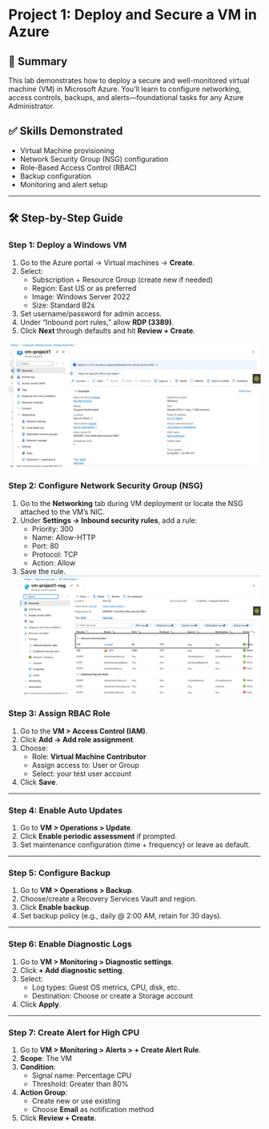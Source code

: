 # Project 1: Deploy and Secure a VM in Azure

## 🧠 Summary
This lab demonstrates how to deploy a secure and well-monitored virtual machine (VM) in Microsoft Azure. You'll learn to configure networking, access controls, backups, and alerts—foundational tasks for any Azure Administrator.

## ✅ Skills Demonstrated
- Virtual Machine provisioning
- Network Security Group (NSG) configuration
- Role-Based Access Control (RBAC)
- Backup configuration
- Monitoring and alert setup

---

## 🛠️ Step-by-Step Guide

### Step 1: Deploy a Windows VM
1. Go to the Azure portal → Virtual machines → **Create**.
2. Select:
   - Subscription + Resource Group (create new if needed)
   - Region: East US or as preferred
   - Image: Windows Server 2022
   - Size: Standard B2s
3. Set username/password for admin access.
4. Under “Inbound port rules,” allow **RDP (3389)**.
5. Click **Next** through defaults and hit **Review + Create**.
 
![Image alt](https://github.com/vasiliykop/Az-Administration/blob/6c794b8a4b907076b642f85de2bf83f731662de6/VM%20Deployment.png)

### Step 2: Configure Network Security Group (NSG)
1. Go to the **Networking** tab during VM deployment or locate the NSG attached to the VM’s NIC.
2. Under **Settings → Inbound security rules**, add a rule:
   - Priority: 300
   - Name: Allow-HTTP
   - Port: 80
   - Protocol: TCP
   - Action: Allow
3. Save the rule.
![Image alt](https://github.com/vasiliykop/Az-Administration/blob/8f9942d163e177ec7736b7337a3d70872d17ed5a/NSG%20rule%20configuration.png)


### Step 3: Assign RBAC Role
1. Go to the **VM > Access Control (IAM)**.
2. Click **Add → Add role assignment**.
3. Choose:
   - Role: **Virtual Machine Contributor**
   - Assign access to: User or Group
   - Select: your test user account
4. Click **Save**.

---

### Step 4: Enable Auto Updates
1. Go to **VM > Operations > Update**.
2. Click **Enable periodic assessment** if prompted.
3. Set maintenance configuration (time + frequency) or leave as default.

---

### Step 5: Configure Backup
1. Go to **VM > Operations > Backup**.
2. Choose/create a Recovery Services Vault and region.
3. Click **Enable backup**.
4. Set backup policy (e.g., daily @ 2:00 AM, retain for 30 days).

---

### Step 6: Enable Diagnostic Logs
1. Go to **VM > Monitoring > Diagnostic settings**.
2. Click **+ Add diagnostic setting**.
3. Select:
   - Log types: Guest OS metrics, CPU, disk, etc.
   - Destination: Choose or create a Storage account
4. Click **Apply**.

---

### Step 7: Create Alert for High CPU
1. Go to **VM > Monitoring > Alerts > + Create Alert Rule**.
2. **Scope**: The VM
3. **Condition**:
   - Signal name: Percentage CPU
   - Threshold: Greater than 80%
4. **Action Group**:
   - Create new or use existing
   - Choose **Email** as notification method
5. Click **Review + Create**.



